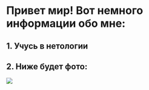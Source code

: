 # Привет мир! Вот немного информации обо мне:
## 1. Учусь в нетологии
## 2. Ниже будет фото:

<img src="https://i.pinimg.com/736x/06/8b/dc/068bdc3e9c4c33e0b56487411c44189c.jpg">